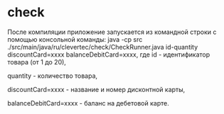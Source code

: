 # check
После компиляции приложение запускается из командной строки с помощью консольной команды:
java -cp src ./src/main/java/ru/clevertec/check/CheckRunner.java id-quantity discountCard=xxxx
balanceDebitCard=xxxx, 
где id - идентификатор товара (от 1 до 20),

quantity - количество товара,

discountCard=xxxx - название и номер дисконтной карты,

balanceDebitCard=xxxx - баланс на дебетовой карте.
